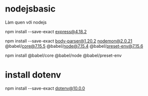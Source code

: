 # nodejsbasic
Làm quen với nodejs

npm install --save-exact express@4.18.2

npm install --save-exact body-parser@1.20.2 nodemon@2.0.21 @babel/core@7.15.5 @babel/node@7.15.4 @babel/preset-env@7.15.6

npm install @babel/core @babel/node @babel/preset-env

# install dotenv 
npm install --save-exact dotenv@10.0.0